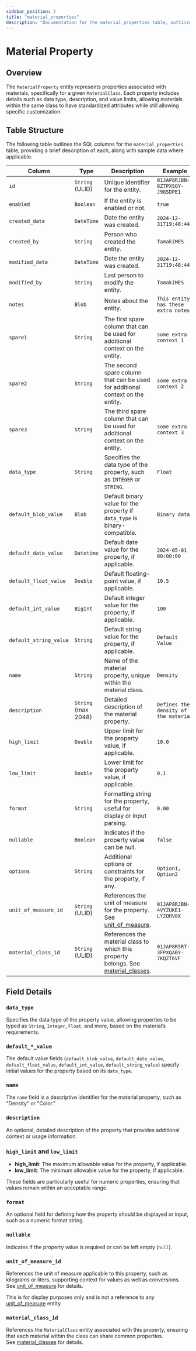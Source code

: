 ```yaml
---
sidebar_position: 3
title: "material_properties"
description: "Documentation for the material_properties table, outlining its columns and structure."
---
```


# Material Property

## Overview

The `MaterialProperty` entity represents properties associated with materials, specifically for a given `MaterialClass`.
Each property includes details such as data type, description, and value limits, allowing materials within the same
class to have standardized attributes while still allowing specific customization.

## Table Structure

The following table outlines the SQL columns for the `material_properties` table, providing a brief description of each,
along with sample data where applicable.

| Column                 | Type                | Description                                                                                                                      | Example                               |
| ---------------------- | ------------------- | -------------------------------------------------------------------------------------------------------------------------------- | ------------------------------------- |
| `id`                   | `String` (ULID)     | Unique identifier for the entity.                                                                                                | `01JAP8RJBN-8ZTPXSGY-J9GSDPE1`        |
| `enabled`              | `Boolean`           | If the entity is enabled or not.                                                                                                 | `true`                                |
| `created_date`         | `DateTime`          | Date the entity was created.                                                                                                     | `2024-12-31T19:48:44Z`                |
| `created_by`           | `String`            | Person who created the entity.                                                                                                   | `TamakiMES`                           |
| `modified_date`        | `DateTime`          | Date the entity was created.                                                                                                     | `2024-12-31T19:48:44Z`                |
| `modified_by`          | `String`            | Last person to modify the entity.                                                                                                | `TamakiMES`                           |
| `notes`                | `Blob`              | Notes about the entity.                                                                                                          | `This entity has these extra notes`   |
| `spare1`               | `String`            | The first spare column that can be used for additional context on the entity.                                                    | `some extra context 1`                |
| `spare2`               | `String`            | The second spare column that can be used for additional context on the entity.                                                   | `some extra context 2`                |
| `spare3`               | `String`            | The third spare column that can be used for additional context on the entity.                                                    | `some extra context 3`                |
| `data_type`            | `String`            | Specifies the data type of the property, such as `INTEGER` or `STRING`.                                                          | `Float`                               |
| `default_blob_value`   | `Blob`              | Default binary value for the property if `data_type` is binary-compatible.                                                       | `Binary data`                         |
| `default_date_value`   | `Datetime`          | Default date value for the property, if applicable.                                                                              | `2024-05-01 00:00:00`                 |
| `default_float_value`  | `Double`            | Default floating-point value, if applicable.                                                                                     | `10.5`                                |
| `default_int_value`    | `BigInt`            | Default integer value for the property, if applicable.                                                                           | `100`                                 |
| `default_string_value` | `String`            | Default string value for the property, if applicable.                                                                            | `Default Value`                       |
| `name`                 | `String`            | Name of the material property, unique within the material class.                                                                 | `Density`                             |
| `description`          | `String` (max 2048) | Detailed description of the material property.                                                                                   | `Defines the density of the material` |
| `high_limit`           | `Double`            | Upper limit for the property value, if applicable.                                                                               | `10.0`                                |
| `low_limit`            | `Double`            | Lower limit for the property value, if applicable.                                                                               | `0.1`                                 |
| `format`               | `String`            | Formatting string for the property, useful for display or input parsing.                                                         | `0.00`                                |
| `nullable`             | `Boolean`           | Indicates if the property value can be null.                                                                                     | `false`                               |
| `options`              | `String`            | Additional options or constraints for the property, if any.                                                                      | `Option1, Option2`                    |
| `unit_of_measure_id`   | `String` (ULID)     | References the unit of measure for the property. See [unit_of_measure](../utility-models/unit-of-measure-model/unit-of-measure). | `01JAP8RJBN-4VYZUKE1-LY2QHV8X`        |
| `material_class_id`    | `String` (ULID)     | References the material class to which this property belongs. See [material_classes](../material-model/material-class).          | `01JAP8R5RT-3FPXQABY-7KQZT6VF`        |

## Field Details

### `data_type`

Specifies the data type of the property value, allowing properties to be typed as `String`, `Integer`, `Float`, and
more, based on the material’s requirements.

### `default_*_value`

The default value fields (`default_blob_value`, `default_date_value`, `default_float_value`, `default_int_value`,
`default_string_value`) specify initial values for the property based on its `data_type`.

### `name`

The `name` field is a descriptive identifier for the material property, such as "Density" or "Color."

### `description`

An optional, detailed description of the property that provides additional context or usage information.

### `high_limit` and `low_limit`

- **high_limit**: The maximum allowable value for the property, if applicable.
- **low_limit**: The minimum allowable value for the property, if applicable.

These fields are particularly useful for numeric properties, ensuring that values remain within an acceptable range.

### `format`

An optional field for defining how the property should be displayed or input, such as a numeric format string.

### `nullable`

Indicates if the property value is required or can be left empty (`null`).

### `unit_of_measure_id`

References the unit of measure applicable to this property, such as kilograms or liters, supporting context for values as well as conversions.
See [unit_of_measure](../utility-models/unit-of-measure-model/unit-of-measure) for details.

This is for display purposes only and is not a reference to any [unit_of_measure](../utility-models/unit-of-measure-model/unit-of-measure) entity.

### `material_class_id`

References the `MaterialClass` entity associated with this property, ensuring that each material within the class can
share common properties.  
See [material_classes](../material-model/material-class) for details.
